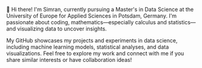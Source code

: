 👋 Hi there! I'm Simran, currently pursuing a Master's in Data Science at the University of Europe for Applied Sciences in Potsdam, Germany. I'm passionate about coding, mathematics—especially calculus and statistics—and visualizing data to uncover insights. 

My GitHub showcases my projects and experiments in data science, including machine learning models, statistical analyses, and data visualizations. Feel free to explore my work and connect with me if you share similar interests or have collaboration ideas!
<!---
simran-chugh28/simran-chugh28 is a ✨ special ✨ repository because its `README.md` (this file) appears on your GitHub profile.
You can click the Preview link to take a look at your changes.
--->
